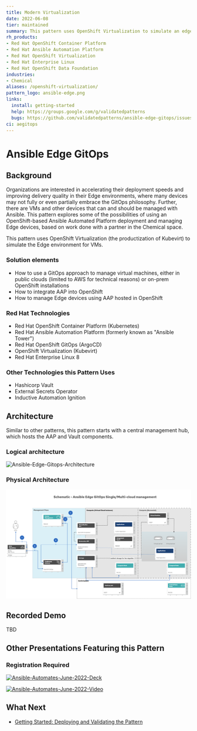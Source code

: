 ```yaml
---
title: Modern Virtualization
date: 2022-06-08
tier: maintained
summary: This pattern uses OpenShift Virtualization to simulate an edge environment for VMs.
rh_products:
- Red Hat OpenShift Container Platform
- Red Hat Ansible Automation Platform
- Red Hat OpenShift Virtualization
- Red Hat Enterprise Linux
- Red Hat OpenShift Data Foundation
industries:
- Chemical
aliases: /openshift-virtualization/
pattern_logo: ansible-edge.png
links:
  install: getting-started
  help: https://groups.google.com/g/validatedpatterns
  bugs: https://github.com/validatedpatterns/ansible-edge-gitops/issues
ci: aegitops
---
```


# Ansible Edge GitOps

## Background

Organizations are interested in accelerating their deployment speeds and improving delivery quality in their Edge environments, where many devices may not fully or even partially embrace the GitOps philosophy. Further, there are VMs and other devices that can and should be managed with Ansible. This pattern explores some of the possibilities of using an OpenShift-based Ansible Automated Platform deployment and managing Edge devices, based on work done with a partner in the Chemical space.

This pattern uses OpenShift Virtualization (the productization of Kubevirt) to simulate the Edge environment for VMs.

### Solution elements

- How to use a GitOps approach to manage virtual machines, either in public clouds (limited to AWS for technical reasons) or on-prem OpenShift installations
- How to integrate AAP into OpenShift
- How to manage Edge devices using AAP hosted in OpenShift

### Red Hat Technologies

- Red Hat OpenShift Container Platform (Kubernetes)
- Red Hat Ansible Automation Platform (formerly known as "Ansible Tower")
- Red Hat OpenShift GitOps (ArgoCD)
- OpenShift Virtualization (Kubevirt)
- Red Hat Enterprise Linux 8

### Other Technologies this Pattern Uses

- Hashicorp Vault
- External Secrets Operator
- Inductive Automation Ignition

## Architecture

Similar to other patterns, this pattern starts with a central management hub, which hosts the AAP and Vault components.

### Logical architecture

![Ansible-Edge-Gitops-Architecture](/images/ansible-edge-gitops/ansible-edge-gitops-arch.png)

### Physical Architecture

![Ansible-Edge-GitOps-Physical-Architecture](/images/ansible-edge-gitops/aeg-arch-schematic.png)

## Recorded Demo

TBD

## Other Presentations Featuring this Pattern

### Registration Required

[![Ansible-Automates-June-2022-Deck](/images/ansible-edge-gitops/automates-june-2022-deck-thumb.png)](https://tracks.redhat.com/c/validated-patterns_i?x=5wCWYS&lx=lT1ZfK)

[![Ansible-Automates-June-2022-Video](/images/ansible-edge-gitops/automates-june-2022-video-thumb.png)](https://tracks.redhat.com/c/preview-42?x=5wCWYS&lx=lT1ZfK)

## What Next

- [Getting Started: Deploying and Validating the Pattern](getting-started)
